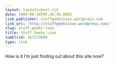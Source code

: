 ```yaml
---
layout: layouts/post.njk
date: 2009-08-20T07:36:36.000Z
link_publisher: stuffgeekslove.wordpress.com
link_url: 'http://stuffgeekslove.wordpress.com/'
slug: stuff-geeks-love
title: Stuff Geeks Love
tumblrid: 167177889
type: link
---
```

<p>How is it I&rsquo;m just finding out about this site now?</p>
